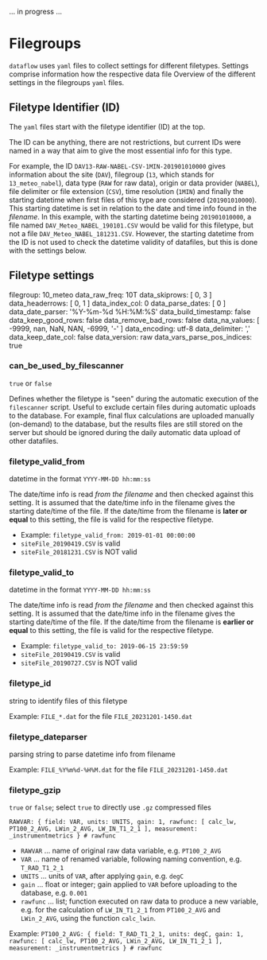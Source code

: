 ... in progress ...

# Filegroups

`dataflow` uses `yaml` files to collect settings for different filetypes.
Settings comprise information how the respective data file
Overview of the different settings in the filegroups `yaml` files.

## Filetype Identifier (ID)

The `yaml` files start with the filetype identifier (ID) at the top.

The ID can be anything, there are not restrictions, but current IDs were named in a
way that aim to give the most essential info for this type.

For example, the ID `DAV13-RAW-NABEL-CSV-1MIN-201901010000` gives information
about the site (`DAV`), filegroup (`13`, which stands for `13_meteo_nabel`),
data type (`RAW` for raw data), origin or data provider (`NABEL`), file delimiter
or file extension (`CSV`), time resolution (`1MIN`) and finally the starting datetime
when first files of this type are considered (`201901010000`). This starting datetime
is set in relation to the date and time info found in the *filename*. In this example,
with the starting datetime being `201901010000`, a file named `DAV_Meteo_NABEL_190101.CSV`
would be valid for this filetype, but not a file `DAV_Meteo_NABEL_181231.CSV`. However,
the starting datetime from the ID is not used to check the datetime validity of datafiles,
but this is done with the settings below.

## Filetype settings



  
  filegroup: 10_meteo
  data_raw_freq: 10T
  data_skiprows: [ 0, 3 ]
  data_headerrows: [ 0, 1 ]
  data_index_col: 0
  data_parse_dates: [ 0 ]
  data_date_parser: '%Y-%m-%d %H:%M:%S'
  data_build_timestamp: false
  data_keep_good_rows: false
  data_remove_bad_rows: false
  data_na_values: [ -9999, nan, NaN, NAN, -6999, '-' ]
  data_encoding: utf-8
  data_delimiter: ','
  data_keep_date_col: false
  data_version: raw
  data_vars_parse_pos_indices: true

### can_be_used_by_filescanner

`true` or `false`

Defines whether the filetype is "seen" during the automatic execution
of the `filescanner` script. Useful to exclude certain files during automatic
uploads to the database. For example, final flux calculations are uploaded
manually (on-demand) to the database, but the results files are still stored on
the server but should be ignored during the daily automatic data upload of other datafiles. 

### filetype_valid_from

datetime in the format `YYYY-MM-DD hh:mm:ss`

The date/time info is read *from the filename* and then checked against
this setting. It is assumed that the date/time info in the filename
gives the starting date/time of the file. If the date/time from the
filename is **later or equal** to this setting, the file is valid for the
respective filetype.

- Example: `filetype_valid_from: 2019-01-01 00:00:00`
- `siteFile_20190419.CSV` is valid
- `siteFile_20181231.CSV` is NOT valid

### filetype_valid_to

datetime in the format `YYYY-MM-DD hh:mm:ss`

The date/time info is read *from the filename* and then checked against
this setting. It is assumed that the date/time info in the filename
gives the starting date/time of the file. If the date/time from the
filename is **earlier or equal** to this setting, the file is valid for the
respective filetype.

- Example: `filetype_valid_to: 2019-06-15 23:59:59`
- `siteFile_20190419.CSV` is valid
- `siteFile_20190727.CSV` is NOT valid

### filetype_id

string to identify files of this filetype

Example: `FILE_*.dat` for the file `FILE_20231201-1450.dat`

### filetype_dateparser

parsing string to parse datetime info from filename

Example: `FILE_%Y%m%d-%H%M.dat` for the file `FILE_20231201-1450.dat`

### filetype_gzip

`true` or `false`; select `true` to directly use `.gz` compressed files





`RAWVAR: { field: VAR, units: UNITS, gain: 1, rawfunc: [ calc_lw, PT100_2_AVG, LWin_2_AVG, LW_IN_T1_2_1 ], measurement: _instrumentmetrics } # rawfunc`

- `RAWVAR` ... name of original raw data variable, e.g. `PT100_2_AVG`
- `VAR` ... name of renamed variable, following naming convention, e.g. `T_RAD_T1_2_1`
- `UNITS` ... units of `VAR`, after applying `gain`, e.g. `degC`
- `gain` ... float or integer; gain applied to `VAR` before uploading to the database, e.g. `0.001`
- `rawfunc` ... list; function executed on raw data to produce a new variable, e.g. for the calculation of
  `LW_IN_T1_2_1` from `PT100_2_AVG` and `LWin_2_AVG`, using the function `calc_lwin`.

Example:
`PT100_2_AVG: { field: T_RAD_T1_2_1, units: degC, gain: 1, rawfunc: [ calc_lw, PT100_2_AVG, LWin_2_AVG, LW_IN_T1_2_1 ], measurement: _instrumentmetrics } # rawfunc`